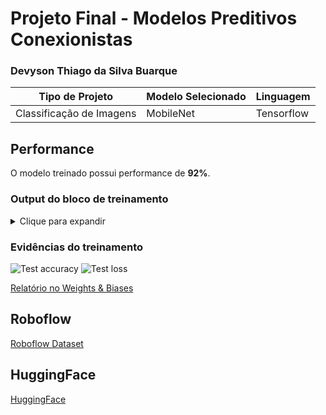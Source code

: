 # Projeto Final - Modelos Preditivos Conexionistas

### Devyson Thiago da Silva Buarque

|**Tipo de Projeto**|**Modelo Selecionado**|**Linguagem**|
|--|--|--|
|Classificação de Imagens|MobileNet|Tensorflow|

## Performance

O modelo treinado possui performance de **92%**.

### Output do bloco de treinamento

<details>
  <summary>Clique para expandir</summary>
  
  ```
Epoch 1/10
8/8 [==============================] - 25s 3s/step - loss: 0.6344 - accuracy: 0.7529 - val_loss: 0.0949 - val_accuracy: 0.9559
Epoch 2/10
8/8 [==============================] - 21s 2s/step - loss: 0.0960 - accuracy: 0.9647 - val_loss: 0.0640 - val_accuracy: 0.9853
Epoch 3/10
8/8 [==============================] - 19s 2s/step - loss: 0.0844 - accuracy: 0.9725 - val_loss: 0.0787 - val_accuracy: 0.9706
Epoch 4/10
8/8 [==============================] - 21s 3s/step - loss: 0.0206 - accuracy: 0.9922 - val_loss: 0.1084 - val_accuracy: 0.9706
Epoch 5/10
8/8 [==============================] - 21s 3s/step - loss: 0.0217 - accuracy: 0.9961 - val_loss: 0.0809 - val_accuracy: 0.9706
Epoch 6/10
8/8 [==============================] - 20s 3s/step - loss: 0.0089 - accuracy: 1.0000 - val_loss: 0.0528 - val_accuracy: 0.9706
Epoch 7/10
8/8 [==============================] - 21s 3s/step - loss: 0.0039 - accuracy: 1.0000 - val_loss: 0.0680 - val_accuracy: 0.9706
Epoch 8/10
8/8 [==============================] - 20s 3s/step - loss: 0.0042 - accuracy: 1.0000 - val_loss: 0.0890 - val_accuracy: 0.9706
Epoch 9/10
8/8 [==============================] - 19s 2s/step - loss: 0.0036 - accuracy: 1.0000 - val_loss: 0.0853 - val_accuracy: 0.9706
Epoch 10/10
8/8 [==============================] - 18s 2s/step - loss: 0.0029 - accuracy: 1.0000 - val_loss: 0.0545 - val_accuracy: 0.9706
  ```
</details>

### Evidências do treinamento

![Test accuracy](https://i.imgur.com/ZujD6vc.png)
![Test loss](https://i.imgur.com/3lNoBiS.png)

[Relatório no Weights & Biases](https://api.wandb.ai/links/boarkee/onfq15av)

## Roboflow


[Roboflow Dataset](https://universe.roboflow.com/cesar-nxztq/waste-sorting-e6aor)

## HuggingFace


[HuggingFace](https://huggingface.co/boarkee/waste-sorting)
